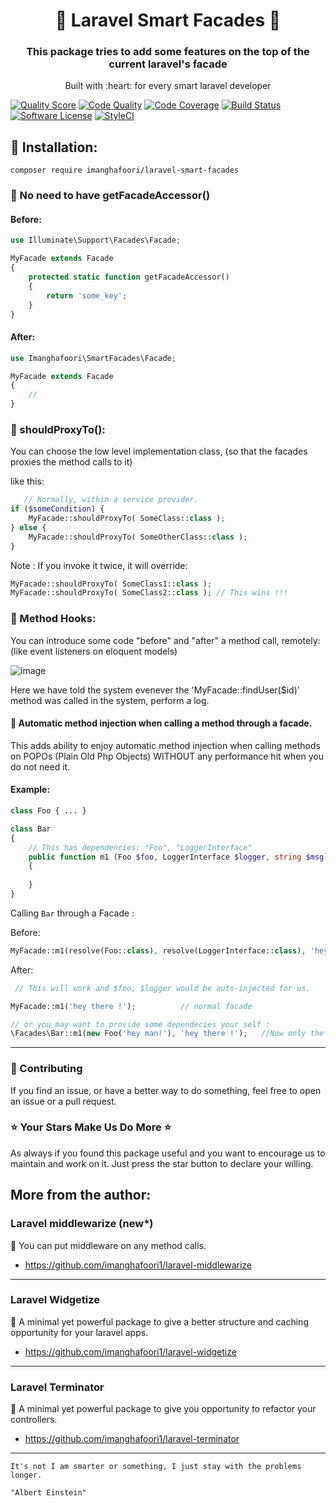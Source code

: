 <h1 align="center">
🍄 Laravel Smart Facades 🍄
</h1>
<h3 align="center">
This package tries to add some features on the top of the current laravel's facade
</h3>

<p align="center">
Built with :heart: for every smart laravel developer

</br>
    
<a href="https://scrutinizer-ci.com/g/imanghafoori1/laravel-smart-facades"><img src="https://img.shields.io/scrutinizer/g/imanghafoori1/laravel-smart-facades.svg?style=flat-square" alt="Quality Score"></img></a>
[![Code Quality](https://scrutinizer-ci.com/g/imanghafoori1/laravel-smart-facades/badges/quality-score.png?b=master)](https://scrutinizer-ci.com/g/imanghafoori1/laravel-smart-facades/?branch=master)
[![Code Coverage](https://scrutinizer-ci.com/g/imanghafoori1/laravel-smart-facades/badges/coverage.png?b=master)](https://scrutinizer-ci.com/g/imanghafoori1/laravel-smart-facades/?branch=master)
[![Build Status](https://travis-ci.org/imanghafoori1/laravel-smart-facades.svg?branch=master)](https://travis-ci.org/imanghafoori1/laravel-smart-facades)
[![Software License](https://img.shields.io/badge/license-MIT-blue.svg?style=round-square)](LICENSE.md)
[![StyleCI](https://github.styleci.io/repos/166631643/shield?branch=master)](https://github.styleci.io/repos/166631643)
</p>





## :flashlight: Installation:

```
composer require imanghafoori/laravel-smart-facades
```


### :wrench: No need to have getFacadeAccessor()


#### Before:
```php
use Illuminate\Support\Facades\Facade;

MyFacade extends Facade
{
    protected static function getFacadeAccessor()
    {
        return 'some_key';
    }
}
```

#### After:
```php
use Imanghafoori\SmartFacades\Facade;

MyFacade extends Facade
{
    //
}
```


### :wrench: shouldProxyTo():

You can choose the low level implementation class, (so that the facades proxies the method calls to it)

like this:
```php
   // Normally, within a service provider.
if ($someCondition) {
    MyFacade::shouldProxyTo( SomeClass::class );
} else {
    MyFacade::shouldProxyTo( SomeOtherClass::class );
}
```

Note : If you invoke it twice, it will override:
```php
MyFacade::shouldProxyTo( SomeClass1::class );
MyFacade::shouldProxyTo( SomeClass2::class ); // This wins !!!
```


### :wrench: Method Hooks:

You can introduce some code "before" and "after" a method call, remotely: (like event listeners on eloquent models) 

![image](https://user-images.githubusercontent.com/6961695/71646327-f100db00-2cfb-11ea-9277-1271395efca0.png)

Here we have told the system evenever the 'MyFacade::findUser($id)' method was called in the system, perform a log.

#### :wrench: Automatic method injection when calling a method through a facade.

This adds ability to enjoy automatic method injection when calling methods on POPOs (Plain Old Php Objects) WITHOUT any performance hit when you do not need it.

#### Example:
```php
class Foo { ... }

class Bar
{
    // This has dependencies: "Foo", "LoggerInterface"
    public function m1 (Foo $foo, LoggerInterface $logger, string $msg)
    {
       
    }
}
```

Calling `Bar` through a Facade :

Before:
```php
MyFacade::m1(resolve(Foo::class), resolve(LoggerInterface::class), 'hey there !'); 
```

After:
```php
 // This will work and $foo, $logger would be auto-injected for us.

MyFacade::m1('hey there !');          // normal facade

// or you may want to provide some dependecies your self :
\Facades\Bar::m1(new Foo('hey man!'), 'hey there !');   //Now only the Logger is injected
```

--------------------

### :raising_hand: Contributing 
If you find an issue, or have a better way to do something, feel free to open an issue or a pull request.

### :star: Your Stars Make Us Do More :star:
As always if you found this package useful and you want to encourage us to maintain and work on it. Just press the star button to declare your willing.



## More from the author:


###  Laravel middlewarize (new*)

:gem: You can put middleware on any method calls.

- https://github.com/imanghafoori1/laravel-middlewarize

-----------------

### Laravel Widgetize

 :gem: A minimal yet powerful package to give a better structure and caching opportunity for your laravel apps.

- https://github.com/imanghafoori1/laravel-widgetize


-----------------

### Laravel Terminator

 :gem: A minimal yet powerful package to give you opportunity to refactor your controllers.

- https://github.com/imanghafoori1/laravel-terminator


----------------

<p align="center">
  
    It's not I am smarter or something, I just stay with the problems longer.
    
    "Albert Einstein"
    
</p>
